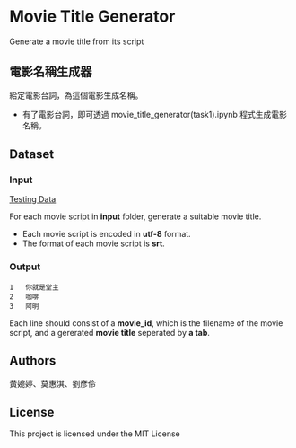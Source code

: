 # Movie Title Generator

Generate a movie title from its script

## 電影名稱生成器

給定電影台詞，為這個電影生成名稱。

* 有了電影台詞，即可透過 movie_title_generator(task1).ipynb 程式生成電影名稱。


## Dataset

### Input

[Testing Data](https://drive.google.com/drive/folders/1jAI94JX0Hq_ed04S86jyS-_H0HgmTSfV?usp=sharing)

For each movie script in **input** folder, generate a suitable movie title.

* Each movie script is encoded in **utf-8** format.
* The format of each movie script is **srt**.

### Output
```
1	你就是堂主
2	咖啡
3	阿明
```

Each line should consist of a **movie_id**, which is the filename of the movie script, and a gererated **movie title** seperated by **a tab**.


## Authors

黃婉婷、莫惠淇、劉彥伶

## License

This project is licensed under the MIT License
